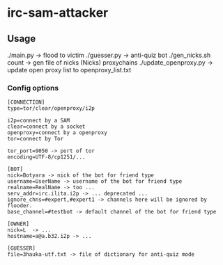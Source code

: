 # irc-sam-attacker
## Usage
./main.py <addr> <victim> <port> -> flood to victim
./guesser.py <addr> <victim> <port> -> anti-quiz bot
./gen_nicks.sh count -> gen file of nicks (Nicks)
proxychains ./update_openproxy.py -> update open proxy list to openproxy_list.txt
### Config options
```
[CONNECTION]
type=tor/clear/openproxy/i2p 

i2p=connect by a SAM
clear=connect by a socket
openproxy=connect by a openproxy
tor=connect by Tor

tor_port=9050 -> port of tor 
encoding=UTF-8/cp1251/...

[BOT]
nick=Botyara -> nick of the bot for friend type
username=UserName -> username of the bot for friend type
realname=RealName -> too ...
serv_addr=irc.ilita.i2p -> ... deprecated ...
ignore_chns=#expert,#expert1 -> channels here will be ignored by flooder.
base_channel=#testbot -> default channel of the bot for friend type

[OWNER]
nick=L  -> ...
hostname=a@a.b32.i2p -> ...

[GUESSER]
file=3hauka-utf.txt -> file of dictionary for anti-quiz mode
```
